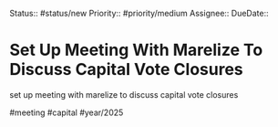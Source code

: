 Status:: #status/new
Priority:: #priority/medium
Assignee::
DueDate::

# Set Up Meeting With Marelize To Discuss Capital Vote Closures

set up meeting with marelize to discuss capital vote closures

#meeting #capital #year/2025